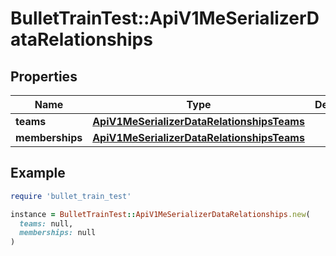 # BulletTrainTest::ApiV1MeSerializerDataRelationships

## Properties

| Name | Type | Description | Notes |
| ---- | ---- | ----------- | ----- |
| **teams** | [**ApiV1MeSerializerDataRelationshipsTeams**](ApiV1MeSerializerDataRelationshipsTeams.md) |  | [optional] |
| **memberships** | [**ApiV1MeSerializerDataRelationshipsTeams**](ApiV1MeSerializerDataRelationshipsTeams.md) |  | [optional] |

## Example

```ruby
require 'bullet_train_test'

instance = BulletTrainTest::ApiV1MeSerializerDataRelationships.new(
  teams: null,
  memberships: null
)
```

